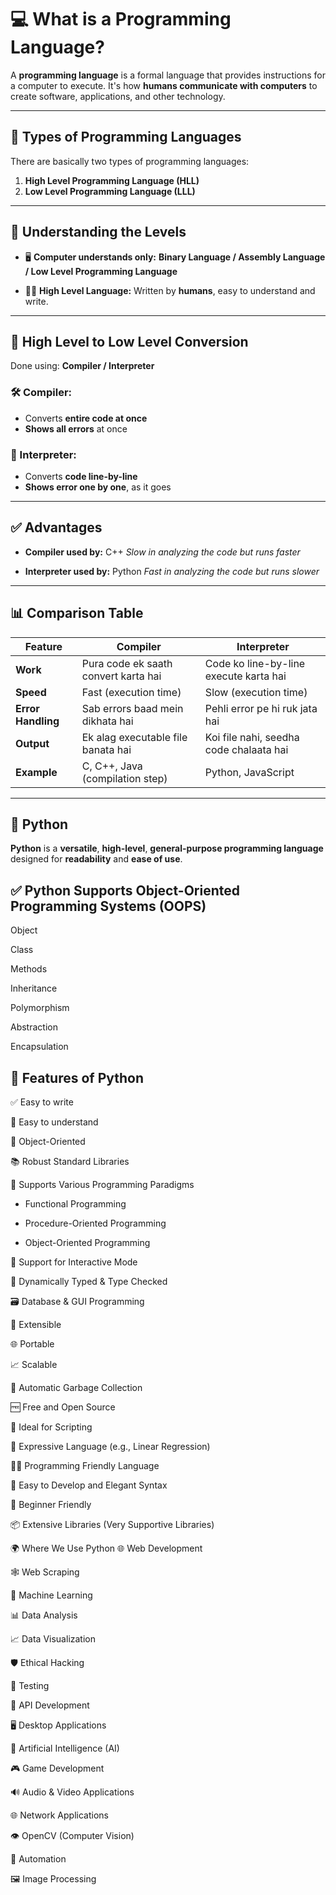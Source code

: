 
# 💻 What is a Programming Language?

A **programming language** is a formal language that provides instructions for a computer to execute.
It's how **humans communicate with computers** to create software, applications, and other technology.

---

## 🔰 Types of Programming Languages

There are basically two types of programming languages:

1. **High Level Programming Language (HLL)**
2. **Low Level Programming Language (LLL)**

---

## 🧠 Understanding the Levels

* 🖥️ **Computer understands only:**
  **Binary Language / Assembly Language / Low Level Programming Language**

* 👨‍💻 **High Level Language:**
  Written by **humans**, easy to understand and write.

---

## 🔄 High Level to Low Level Conversion

Done using: **Compiler / Interpreter**

### 🛠️ Compiler:

* Converts **entire code at once**
* **Shows all errors** at once

### 🧪 Interpreter:

* Converts **code line-by-line**
* **Shows error one by one**, as it goes

---

## ✅ Advantages

* **Compiler used by:** C++
  *Slow in analyzing the code but runs faster*

* **Interpreter used by:** Python
  *Fast in analyzing the code but runs slower*

---

## 📊 Comparison Table

| **Feature**        | **Compiler**                         | **Interpreter**                         |
| ------------------ | ------------------------------------ | --------------------------------------- |
| **Work**           | Pura code ek saath convert karta hai | Code ko line-by-line execute karta hai  |
| **Speed**          | Fast (execution time)                | Slow (execution time)                   |
| **Error Handling** | Sab errors baad mein dikhata hai     | Pehli error pe hi ruk jata hai          |
| **Output**         | Ek alag executable file banata hai   | Koi file nahi, seedha code chalaata hai |
| **Example**        | C, C++, Java (compilation step)      | Python, JavaScript                      |

---

## 🐍 Python

**Python** is a **versatile**, **high-level**, **general-purpose programming language**
designed for **readability** and **ease of use**.

## ✅ Python Supports Object-Oriented Programming Systems (OOPS)
Object

Class

Methods

Inheritance

Polymorphism

Abstraction

Encapsulation


## 🚀 Features of Python
✅ Easy to write

🧠 Easy to understand

🧱 Object-Oriented

📚 Robust Standard Libraries

🔁 Supports Various Programming Paradigms

   * Functional Programming

   * Procedure-Oriented Programming

   * Object-Oriented Programming

💬 Support for Interactive Mode

🔄 Dynamically Typed & Type Checked

🗃️ Database & GUI Programming

🔌 Extensible

🌐 Portable

📈 Scalable

🧹 Automatic Garbage Collection

🆓 Free and Open Source

📝 Ideal for Scripting

🎯 Expressive Language (e.g., Linear Regression)

👨‍💻 Programming Friendly Language

🎨 Easy to Develop and Elegant Syntax

🐣 Beginner Friendly

📦 Extensive Libraries (Very Supportive Libraries)

🌍 Where We Use Python
🌐 Web Development

🕸️ Web Scraping

🤖 Machine Learning

📊 Data Analysis

📈 Data Visualization

🛡️ Ethical Hacking

🧪 Testing

🔌 API Development

🖥️ Desktop Applications

🧠 Artificial Intelligence (AI)

🎮 Game Development

🔊 Audio & Video Applications

🌐 Network Applications

👁️ OpenCV (Computer Vision)

🤖 Automation

🖼️ Image Processing

